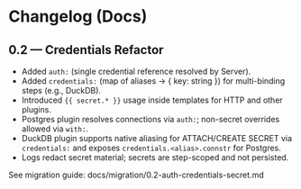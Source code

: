 # Changelog (Docs)

## 0.2 — Credentials Refactor

- Added `auth:` (single credential reference resolved by Server).
- Added `credentials:` (map of aliases → { key: string }) for multi-binding steps (e.g., DuckDB).
- Introduced `{{ secret.* }}` usage inside templates for HTTP and other plugins.
- Postgres plugin resolves connections via `auth:`; non-secret overrides allowed via `with:`.
- DuckDB plugin supports native aliasing for ATTACH/CREATE SECRET via `credentials:` and exposes `credentials.<alias>.connstr` for Postgres.
- Logs redact secret material; secrets are step-scoped and not persisted.

See migration guide: docs/migration/0.2-auth-credentials-secret.md


